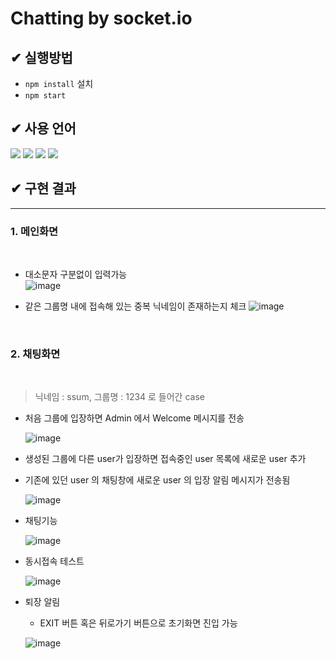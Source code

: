 # **Chatting by socket.io**

## ✔ **실행방법**

- `npm install` 설치
- `npm start`

## ✔ **사용 언어**

<img src="https://img.shields.io/badge/Node.js-339933?style=flat-square&logo=Node.js&logoColor=white"/>
<img src="https://img.shields.io/badge/Javascript-ffb13b?style=flat-square&logo=javascript&logoColor=white"/>
<img src="https://img.shields.io/badge/HTML-E34F26?style=flat-square&logo=HTML5&logoColor=white"/>
<img src="https://img.shields.io/badge/CSS-1572B6?style=flat-square&logo=css3&logoColor=white"/>

<br>

## ✔ **구현 결과**

---

### **1. 메인화면**

<br>

- 대소문자 구분없이 입력가능  
  ![image](https://user-images.githubusercontent.com/96935132/230733170-fbee93f8-3451-463d-985e-1b01d4587543.png)

- 같은 그룹명 내에 접속해 있는 중복 닉네임이 존재하는지 체크
  ![image](https://user-images.githubusercontent.com/96935132/230733280-7bfa3063-a39b-4b4c-9f9a-13e1979a73ad.png)

<br>

### **2. 채팅화면**

<br>

> 닉네임 : ssum, 그룹명 : 1234 로 들어간 case

- 처음 그룹에 입장하면 Admin 에서 Welcome 메시지를 전송

  ![image](https://user-images.githubusercontent.com/96935132/230733328-09202add-a8af-497b-88a9-80bf6ff3a842.png)

- 생성된 그룹에 다른 user가 입장하면 접속중인 user 목록에 새로운 user 추가
- 기존에 있던 user 의 채팅창에 새로운 user 의 입장 알림 메시지가 전송됨

  ![image](https://user-images.githubusercontent.com/96935132/230733588-303a0ae4-1ac4-48b5-821d-34730f3a3618.png)

- 채팅기능

  ![image](https://user-images.githubusercontent.com/96935132/230733740-ce2a766d-00a6-4972-b742-3feb214d5f0b.png)

- 동시접속 테스트

  ![image](https://user-images.githubusercontent.com/96935132/230733918-b7498fc5-0a07-47ca-aa94-60de4e3b04ca.png)

- 퇴장 알림

  - EXIT 버튼 혹은 뒤로가기 버튼으로 초기화면 진입 가능

  ![image](https://user-images.githubusercontent.com/96935132/230733950-8223aab8-fb7c-4a51-a690-7e4a63f1c3f5.png)
